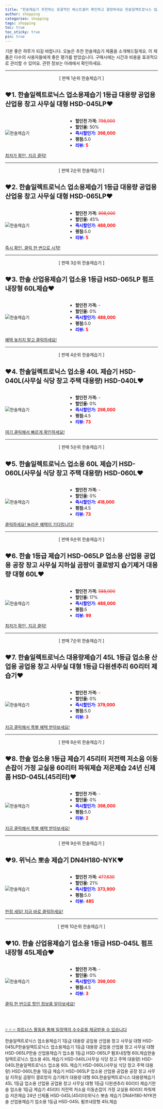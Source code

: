 ```yaml
---
title: "한솔제습기 추천하는 포괄적인 베스트셀러 확인하고 결정하세요 한솔일렉트로닉스 업소용제습기 1등급 대용량 공업용"
author: shopping
categories: shopping
tags: shopping
toc: true
toc_sticky: true
pin: true
---
```

기분 좋은 하루가 되길 바랍니다. 오늘은 추천 한솔제습기 제품을 소개해드릴게요. 이 제품은 다수의 사용자들에게 좋은 평가를 받았습니다. 구매시에는 시간과 비용을 효과적으로 관리할 수 있어요. 관련 정보는 아래에서 확인하세요.

---
<p class="toplist" style="margin: 0 auto; display: block; width: fit-content;">[ 판매 1순위 한솔제습기 ]</p>

<h2><strong>❤️1. 한솔일렉트로닉스 업소용제습기 1등급 대용량 공업용 산업용 창고 사무실 대형 HSD-045LP❤️</strong></h2>

<div style="display: flex; align-items: center;">
    <div style="flex: 0.4;">
        <img src="https://thumbnail7.coupangcdn.com/thumbnails/remote/230x230ex/image/vendor_inventory/0986/228572fbd45cbeac191a6ed80fa5e64381e344f7eac188e0e95e5efb251c.jpg" alt="한솔제습기" style="max-width: 100%;">
    </div>
    <div style="flex: 0.6; margin-left: 10px;">
        <ul>
            <li><strong>할인전 가격:</strong> <del style="color: red;">798,000</del></li>
            <li><strong>할인율:</strong> 50%</li>
            <li><span style='color:blue'><strong>즉시할인가:</strong></span> <span style='color:red'><strong>398,000</strong></span></li>
            <li><strong>평점:</strong>5.0</li>
            <li><span style='color:blue'><strong>리뷰:</strong></span> <span style='color:red'><strong>5</strong></span></li>
        </ul>
    </div>
</div>
<div class="center">
    <a href="https://William4Davisa.github.io?lptag=AF9450613&subid=githubio&pageKey=8026686248&traceid=V0-153&itemId=22699096469&vendorItemId=89609531707" class="myButton">
        최저가 확인, 지금 클릭!
    </a>
</div>


---
<p class="toplist" style="margin: 0 auto; display: block; width: fit-content;">[ 판매 2순위 한솔제습기 ]</p>

<h2><strong>❤️2. 한솔일렉트로닉스 업소용제습기 1등급 대용량 공업용 산업용 창고 사무실 대형 HSD-065LP❤️</strong></h2>

<div style="display: flex; align-items: center;">
    <div style="flex: 0.4;">
        <img src="https://thumbnail7.coupangcdn.com/thumbnails/remote/230x230ex/image/vendor_inventory/9dd9/9df1b258d299ff7b0577f22016edf9a676df2ea23887b94e550d4dbab126.jpg" alt="한솔제습기" style="max-width: 100%;">
    </div>
    <div style="flex: 0.6; margin-left: 10px;">
        <ul>
            <li><strong>할인전 가격:</strong> <del style="color: red;">898,000</del></li>
            <li><strong>할인율:</strong> 45%</li>
            <li><span style='color:blue'><strong>즉시할인가:</strong></span> <span style='color:red'><strong>488,000</strong></span></li>
            <li><strong>평점:</strong>5.0</li>
            <li><span style='color:blue'><strong>리뷰:</strong></span> <span style='color:red'><strong>5</strong></span></li>
        </ul>
    </div>
</div>
<div class="center">
    <a href="https://William4Davisa.github.io?lptag=AF9450613&subid=githubio&pageKey=8026686248&traceid=V0-153&itemId=22434184095&vendorItemId=89609531694" class="myButton">
        즉시 확인, 클릭 한 번으로 시작!
    </a>
</div>


---
<p class="toplist" style="margin: 0 auto; display: block; width: fit-content;">[ 판매 3순위 한솔제습기 ]</p>

<h2><strong>❤️3. 한솔 산업용제습기 업소용 1등급 HSD-065LP 펌프내장형 60L제습❤️</strong></h2>

<div style="display: flex; align-items: center;">
    <div style="flex: 0.4;">
        <img src="https://thumbnail7.coupangcdn.com/thumbnails/remote/230x230ex/image/vendor_inventory/575e/dfb604b022d2ccf3228be500e41c7839b80df55bb2466e65afd8c5fe1c83.jpg" alt="한솔제습기" style="max-width: 100%;">
    </div>
    <div style="flex: 0.6; margin-left: 10px;">
        <ul>
            <li><strong>할인전 가격:</strong> <del style="color: red;">-</del></li>
            <li><strong>할인율:</strong> 0%</li>
            <li><span style='color:blue'><strong>즉시할인가:</strong></span> <span style='color:red'><strong>488,000</strong></span></li>
            <li><strong>평점:</strong>5.0</li>
            <li><span style='color:blue'><strong>리뷰:</strong></span> <span style='color:red'><strong>5</strong></span></li>
        </ul>
    </div>
</div>
<div class="center">
    <a href="https://William4Davisa.github.io?lptag=AF9450613&subid=githubio&pageKey=8026620528&traceid=V0-153&itemId=22433912226&vendorItemId=89478521093" class="myButton">
        혜택 놓치지 말고 클릭하세요!
    </a>
</div>


---
<p class="toplist" style="margin: 0 auto; display: block; width: fit-content;">[ 판매 4순위 한솔제습기 ]</p>

<h2><strong>❤️4. 한솔일렉트로닉스 업소용 40L 제습기 HSD-040L(사무실 식당 창고 주택 대용량) HSD-040L❤️</strong></h2>

<div style="display: flex; align-items: center;">
    <div style="flex: 0.4;">
        <img src="https://thumbnail7.coupangcdn.com/thumbnails/remote/230x230ex/image/vendor_inventory/d041/24256d8145bcf0e588be7c30981cb91ba66262b460281491f910638ec16b.jpg" alt="한솔제습기" style="max-width: 100%;">
    </div>
    <div style="flex: 0.6; margin-left: 10px;">
        <ul>
            <li><strong>할인전 가격:</strong> <del style="color: red;">-</del></li>
            <li><strong>할인율:</strong> 0%</li>
            <li><span style='color:blue'><strong>즉시할인가:</strong></span> <span style='color:red'><strong>298,000</strong></span></li>
            <li><strong>평점:</strong>4.5</li>
            <li><span style='color:blue'><strong>리뷰:</strong></span> <span style='color:red'><strong>73</strong></span></li>
        </ul>
    </div>
</div>
<div class="center">
    <a href="https://William4Davisa.github.io?lptag=AF9450613&subid=githubio&pageKey=6546076864&traceid=V0-153&itemId=14594343068&vendorItemId=81205553747" class="myButton">
        여기 클릭해서 빠르게 확인하세요!
    </a>
</div>


---
<p class="toplist" style="margin: 0 auto; display: block; width: fit-content;">[ 판매 5순위 한솔제습기 ]</p>

<h2><strong>❤️5. 한솔일렉트로닉스 업소용 60L 제습기 HSD-060L(사무실 식당 창고 주택 대용량) HSD-060L❤️</strong></h2>

<div style="display: flex; align-items: center;">
    <div style="flex: 0.4;">
        <img src="https://thumbnail6.coupangcdn.com/thumbnails/remote/230x230ex/image/vendor_inventory/09ee/880d0f94ea87ec1ddcf831e50f705b8fbf52749184b0fb888d28b15565c9.png" alt="한솔제습기" style="max-width: 100%;">
    </div>
    <div style="flex: 0.6; margin-left: 10px;">
        <ul>
            <li><strong>할인전 가격:</strong> <del style="color: red;">-</del></li>
            <li><strong>할인율:</strong> 0%</li>
            <li><span style='color:blue'><strong>즉시할인가:</strong></span> <span style='color:red'><strong>418,000</strong></span></li>
            <li><strong>평점:</strong>4.5</li>
            <li><span style='color:blue'><strong>리뷰:</strong></span> <span style='color:red'><strong>73</strong></span></li>
        </ul>
    </div>
</div>
<div class="center">
    <a href="https://William4Davisa.github.io?lptag=AF9450613&subid=githubio&pageKey=6546076864&traceid=V0-153&itemId=14594343073&vendorItemId=88774297540" class="myButton">
        클릭하세요! 놀라운 혜택이 기다립니다!
    </a>
</div>


---
<p class="toplist" style="margin: 0 auto; display: block; width: fit-content;">[ 판매 6순위 한솔제습기 ]</p>

<h2><strong>❤️6. 한솔 1등급 제습기 HSD-065LP 업소용 산업용 공업용 공장 창고 사무실 지하실 곰팡이 결로방지 습기제거 대용량 대형 60L❤️</strong></h2>

<div style="display: flex; align-items: center;">
    <div style="flex: 0.4;">
        <img src="https://thumbnail7.coupangcdn.com/thumbnails/remote/230x230ex/image/vendor_inventory/4b71/5dc693ce73470f68593f08105941705608d01d8e4d6e265574ee2e7ba832.jpg" alt="한솔제습기" style="max-width: 100%;">
    </div>
    <div style="flex: 0.6; margin-left: 10px;">
        <ul>
            <li><strong>할인전 가격:</strong> <del style="color: red;">588,000</del></li>
            <li><strong>할인율:</strong> 17%</li>
            <li><span style='color:blue'><strong>즉시할인가:</strong></span> <span style='color:red'><strong>488,000</strong></span></li>
            <li><strong>평점:</strong>5</li>
            <li><span style='color:blue'><strong>리뷰:</strong></span> <span style='color:red'><strong>99</strong></span></li>
        </ul>
    </div>
</div>
<div class="center">
    <a href="https://William4Davisa.github.io?lptag=AF9450613&subid=githubio&pageKey=8017468724&traceid=V0-153&itemId=22393797175&vendorItemId=89438731477" class="myButton">
        최저가 확인, 지금 클릭!
    </a>
</div>


---
<p class="toplist" style="margin: 0 auto; display: block; width: fit-content;">[ 판매 7순위 한솔제습기 ]</p>

<h2><strong>❤️7. 한솔일렉트로닉스 대용량제습기 45L 1등급 업소용 산업용 공업용 창고 사무실 대형 1등급 다원센추리 60리터 제습기❤️</strong></h2>

<div style="display: flex; align-items: center;">
    <div style="flex: 0.4;">
        <img src="https://thumbnail10.coupangcdn.com/thumbnails/remote/230x230ex/image/vendor_inventory/6127/23a179188d720dd598ca1b9840b575f8494cd3885b59dfe7e4b6d3059f5e.jpg" alt="한솔제습기" style="max-width: 100%;">
    </div>
    <div style="flex: 0.6; margin-left: 10px;">
        <ul>
            <li><strong>할인전 가격:</strong> <del style="color: red;">-</del></li>
            <li><strong>할인율:</strong> 0%</li>
            <li><span style='color:blue'><strong>즉시할인가:</strong></span> <span style='color:red'><strong>379,000</strong></span></li>
            <li><strong>평점:</strong>5.0</li>
            <li><span style='color:blue'><strong>리뷰:</strong></span> <span style='color:red'><strong>3</strong></span></li>
        </ul>
    </div>
</div>
<div class="center">
    <a href="https://William4Davisa.github.io?lptag=AF9450613&subid=githubio&pageKey=8068172109&traceid=V0-153&itemId=23514843128&vendorItemId=90541235776" class="myButton">
        지금 클릭해서 특별 혜택 받아보세요!
    </a>
</div>


---
<p class="toplist" style="margin: 0 auto; display: block; width: fit-content;">[ 판매 8순위 한솔제습기 ]</p>

<h2><strong>❤️8. 한솔 업소용 1등급 제습기 45리터 저전력 저소음 이동손잡이 가정 교실용 60리터 파워제습 저온제습 24년 신제품 HSD-045L(45리터)❤️</strong></h2>

<div style="display: flex; align-items: center;">
    <div style="flex: 0.4;">
        <img src="https://thumbnail6.coupangcdn.com/thumbnails/remote/230x230ex/image/vendor_inventory/5a7e/13b12b90c17dd31ae3f1405920423e89c4617cf64a81f130f12ad83bb358.jpg" alt="한솔제습기" style="max-width: 100%;">
    </div>
    <div style="flex: 0.6; margin-left: 10px;">
        <ul>
            <li><strong>할인전 가격:</strong> <del style="color: red;">-</del></li>
            <li><strong>할인율:</strong> 0%</li>
            <li><span style='color:blue'><strong>즉시할인가:</strong></span> <span style='color:red'><strong>398,000</strong></span></li>
            <li><strong>평점:</strong>5.0</li>
            <li><span style='color:blue'><strong>리뷰:</strong></span> <span style='color:red'><strong>2</strong></span></li>
        </ul>
    </div>
</div>
<div class="center">
    <a href="https://William4Davisa.github.io?lptag=AF9450613&subid=githubio&pageKey=8075391429&traceid=V0-153&itemId=22746593432&vendorItemId=89781809560" class="myButton">
        지금 클릭해서 특별 혜택 받아보세요!
    </a>
</div>


---
<p class="toplist" style="margin: 0 auto; display: block; width: fit-content;">[ 판매 9순위 한솔제습기 ]</p>

<h2><strong>❤️9. 위닉스 뽀송 제습기 DN4H180-NYK❤️</strong></h2>

<div style="display: flex; align-items: center;">
    <div style="flex: 0.4;">
        <img src="https://thumbnail6.coupangcdn.com/thumbnails/remote/230x230ex/image/retail/images/2024/06/12/18/2/5594b49c-eb06-49a8-8da0-973e49acab18.jpg" alt="한솔제습기" style="max-width: 100%;">
    </div>
    <div style="flex: 0.6; margin-left: 10px;">
        <ul>
            <li><strong>할인전 가격:</strong> <del style="color: red;">477,630</del></li>
            <li><strong>할인율:</strong> 21%</li>
            <li><span style='color:blue'><strong>즉시할인가:</strong></span> <span style='color:red'><strong>373,900</strong></span></li>
            <li><strong>평점:</strong>5.0</li>
            <li><span style='color:blue'><strong>리뷰:</strong></span> <span style='color:red'><strong>485</strong></span></li>
        </ul>
    </div>
</div>
<div class="center">
    <a href="https://William4Davisa.github.io?lptag=AF9450613&subid=githubio&pageKey=8161846020&traceid=V0-153&itemId=23271524549&vendorItemId=90303849626" class="myButton">
        한정 세일! 지금 바로 클릭하세요!
    </a>
</div>


---
<p class="toplist" style="margin: 0 auto; display: block; width: fit-content;">[ 판매 10순위 한솔제습기 ]</p>

<h2><strong>❤️10. 한솔 산업용제습기 업소용 1등급 HSD-045L 펌프내장형 45L제습❤️</strong></h2>

<div style="display: flex; align-items: center;">
    <div style="flex: 0.4;">
        <img src="https://thumbnail10.coupangcdn.com/thumbnails/remote/230x230ex/image/vendor_inventory/9ca6/4ad576721ec779c756ee9da7cc313cb7107ca9ad9c010c982dc0d2b55f61.jpg" alt="한솔제습기" style="max-width: 100%;">
    </div>
    <div style="flex: 0.6; margin-left: 10px;">
        <ul>
            <li><strong>할인전 가격:</strong> <del style="color: red;">-</del></li>
            <li><strong>할인율:</strong> 0%</li>
            <li><span style='color:blue'><strong>즉시할인가:</strong></span> <span style='color:red'><strong>398,000</strong></span></li>
            <li><strong>평점:</strong>4.5</li>
            <li><span style='color:blue'><strong>리뷰:</strong></span> <span style='color:red'><strong>3</strong></span></li>
        </ul>
    </div>
</div>
<div class="center">
    <a href="https://William4Davisa.github.io?lptag=AF9450613&subid=githubio&pageKey=8026613909&traceid=V0-153&itemId=22433887321&vendorItemId=89478496604" class="myButton">
        클릭 한 번으로 할인 정보를 알아보세요!
    </a>
</div>

<br><br><br>[💦 💦 💦 파트너스 활동을 통해 일정액의 수수료를 제공받을 수 있습니다](https://link.coupang.com/a/bcpT2c)<br><br>한솔일렉트로닉스 업소용제습기 1등급 대용량 공업용 산업용 창고 사무실 대형 HSD-045LP한솔일렉트로닉스 업소용제습기 1등급 대용량 공업용 산업용 창고 사무실 대형 HSD-065LP한솔 산업용제습기 업소용 1등급 HSD-065LP 펌프내장형 60L제습한솔일렉트로닉스 업소용 40L 제습기 HSD-040L(사무실 식당 창고 주택 대용량) HSD-040L한솔일렉트로닉스 업소용 60L 제습기 HSD-060L(사무실 식당 창고 주택 대용량) HSD-060L한솔 1등급 제습기 HSD-065LP 업소용 산업용 공업용 공장 창고 사무실 지하실 곰팡이 결로방지 습기제거 대용량 대형 60L한솔일렉트로닉스 대용량제습기 45L 1등급 업소용 산업용 공업용 창고 사무실 대형 1등급 다원센추리 60리터 제습기한솔 업소용 1등급 제습기 45리터 저전력 저소음 이동손잡이 가정 교실용 60리터 파워제습 저온제습 24년 신제품 HSD-045L(45리터)위닉스 뽀송 제습기 DN4H180-NYK한솔 산업용제습기 업소용 1등급 HSD-045L 펌프내장형 45L제습